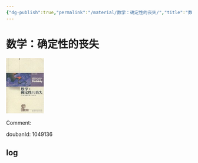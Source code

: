 ```yaml
---
{"dg-publish":true,"permalink":"/material/数学：确定性的丧失/","title":"数学：确定性的丧失"}
---
```



# 数学：确定性的丧失

![image](https://raw.githubusercontent.com/HiraethEcho/picx-images-hosting/master/picgo/202505281705410.png)

Comment: 



doubanId: 1049136

## log

